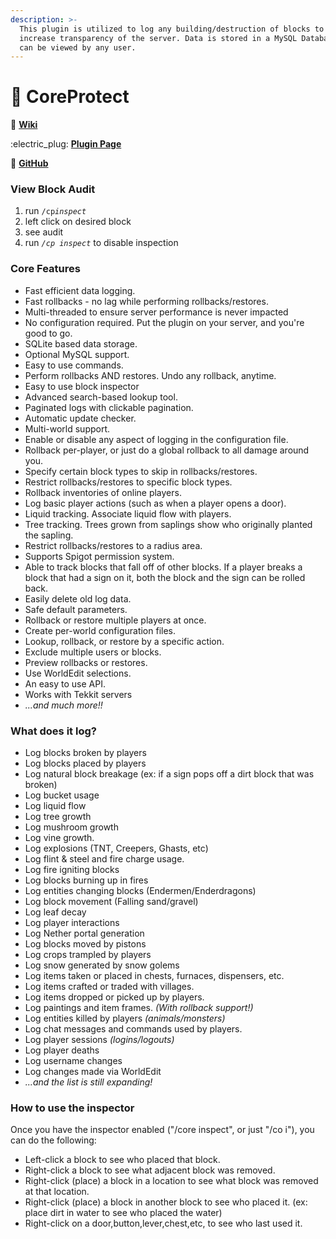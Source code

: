 ```yaml
---
description: >-
  This plugin is utilized to log any building/destruction of blocks to further
  increase transparency of the server. Data is stored in a MySQL Database and
  can be viewed by any user.
---
```


# 🧩 CoreProtect

:book: [**Wiki**](https://docs.coreprotect.net/)

:electric\_plug: [**Plugin Page**](https://www.spigotmc.org/resources/coreprotect.8631/)

:star2: [**GitHub**](https://github.com/PlayPro/CoreProtect/)

### View Block Audit

1. run `/cp`_`inspect`_
2. left click on desired block
3. see audit
4. run _`/cp inspect`_ to disable inspection

### Core Features

* Fast efficient data logging.
* Fast rollbacks - no lag while performing rollbacks/restores.
* Multi-threaded to ensure server performance is never impacted
* No configuration required. Put the plugin on your server, and you're good to go.
* SQLite based data storage.
* Optional MySQL support.
* Easy to use commands.
* Perform rollbacks AND restores. Undo any rollback, anytime.
* Easy to use block inspector
* Advanced search-based lookup tool.
* Paginated logs with clickable pagination.
* Automatic update checker.
* Multi-world support.
* Enable or disable any aspect of logging in the configuration file.
* Rollback per-player, or just do a global rollback to all damage around you.
* Specify certain block types to skip in rollbacks/restores.
* Restrict rollbacks/restores to specific block types.
* Rollback inventories of online players.
* Log basic player actions (such as when a player opens a door).
* Liquid tracking. Associate liquid flow with players.
* Tree tracking. Trees grown from saplings show who originally planted the sapling.
* Restrict rollbacks/restores to a radius area.
* Supports Spigot permission system.
* Able to track blocks that fall off of other blocks. If a player breaks a block that had a sign on it, both the block and the sign can be rolled back.
* Easily delete old log data.
* Safe default parameters.
* Rollback or restore multiple players at once.
* Create per-world configuration files.
* Lookup, rollback, or restore by a specific action.
* Exclude multiple users or blocks.
* Preview rollbacks or restores.
* Use WorldEdit selections.
* An easy to use API.
* Works with Tekkit servers
* _...and much more!!_

### What does it log?

* Log blocks broken by players
* Log blocks placed by players
* Log natural block breakage (ex: if a sign pops off a dirt block that was broken)
* Log bucket usage
* Log liquid flow
* Log tree growth
* Log mushroom growth
* Log vine growth.
* Log explosions (TNT, Creepers, Ghasts, etc)
* Log flint & steel and fire charge usage.
* Log fire igniting blocks
* Log blocks burning up in fires
* Log entities changing blocks (Endermen/Enderdragons)
* Log block movement (Falling sand/gravel)
* Log leaf decay
* Log player interactions
* Log Nether portal generation
* Log blocks moved by pistons
* Log crops trampled by players
* Log snow generated by snow golems
* Log items taken or placed in chests, furnaces, dispensers, etc.
* Log items crafted or traded with villages.
* Log items dropped or picked up by players.
* Log paintings and item frames. _(With rollback support!)_
* Log entities killed by players _(animals/monsters)_
* Log chat messages and commands used by players.
* Log player sessions _(logins/logouts)_
* Log player deaths
* Log username changes
* Log changes made via WorldEdit
* _...and the list is still expanding!_

### How to use the inspector

Once you have the inspector enabled ("/core inspect", or just "/co i"), you can do the following:

* Left-click a block to see who placed that block.
* Right-click a block to see what adjacent block was removed.
* Right-click (place) a block in a location to see what block was removed at that location.
* Right-click (place) a block in another block to see who placed it. (ex: place dirt in water to see who placed the water)
* Right-click on a door,button,lever,chest,etc, to see who last used it.
